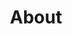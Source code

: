 ---
type: PageLayout
title: About
colors: colors-a
backgroundImage:
  type: BackgroundImage
  url: /images/bg4.jpg
  backgroundSize: cover
  backgroundPosition: center
  backgroundRepeat: no-repeat
  opacity: 75
sections:
  - elementId: ''
    colors: colors-f
    backgroundSize: full
    title: 🚀 陳君彥 (Key Chan)
    subtitle: 洞察本質的行銷策略師 | 收益增長專家
    text: >
      ## 📍 聯絡資訊


      **地址：** 香港中西區  

      **電話：** (852) 9678 3395  

      **電郵：** curryfishcake@gmail.com  

      **語言：** 中文（粵語/普通話）、英文 — 流利三語通行無阻


      ---


      ## 💡 個人簡介


      我是一個結合理性分析與靈性直覺的新世代市場營銷專家，相信「數據會說話，直覺能洞察，策略可變現」。五年來，我憑藉細心觀察和多角度思維幫助企業實現營收暴漲，最高紀錄是4個月內實現332%的收益增長。


      我的獨特優勢在於能夠看到事情的三個面向（對、錯、中性），並運用靈性直覺洞察事物的核心情緒和隱藏層面。這讓我不只是會做廣告的人，更是一個能夠深度理解品牌本質和消費者內心需求的「洞察型增長駭客」。


      從研究大蒜怎麼讓免疫力暴增，到玩轉數位廣告成效，我靠這身跨界背景和超靈直覺，準確讀懂消費者的心跳節奏，還能預測他們下一秒想買什麼!
    media:
      type: ImageBlock
      url: /images/about.jpg
      altText: Key Chan Profile
    styles:
      self:
        height: auto
        width: wide
        margin:
          - mt-0
          - mb-0
          - ml-0
          - mr-0
        padding:
          - pt-16
          - pb-12
          - pl-4
          - pr-4
        textAlign: left
    type: HeroSection
  - type: DividerSection
    styles:
      self:
        width: wide
        padding:
          - pt-8
          - pb-8
          - pl-4
          - pr-4
        borderWidth: 1
        borderStyle: solid
  - type: FeaturedItemsSection
    colors: colors-f
    subtitle: '🏆 職業亮點'
    items:
      - type: FeaturedItem
        title: 高級營銷執行
        subtitle: 'HTCL | 香港 (2024年7月 - 至今)'
        text: |
          **🌟 收益多元化革命：**

          💎 從零開始建立線上收益流 — 透過創新數碼策略和細心觀察市場機會，將部門線上收益從近乎零發展至顯著規模

          🔄 收益結構轉型專家 — 運用多角度分析成功幫助部門實現多元化收益模式，降低單一渠道依賴風險

          🧠 運用直覺洞察和數據分析相結合的方法，精準定位客戶需求並提升轉化效率
        styles:
          self:
            textAlign: left
      - type: FeaturedItem
        title: 營銷及客戶獲取經理
        subtitle: 'Big Bang Academy | 香港 (2022年10月 - 2024年7月)'
        text: |
          **🎯 銷售與潛客開發成就：**

          💰 4個月內實現332%營收增長 — 通過深度洞察客戶痛點和全方位營銷策略重新定義了公司的增長軌跡

          🎣 建立穩定的季度潛客獲取機制，憑藉對市場動態的敏銳洞察100%完成營收目標

          👥 領導3人營銷團隊，以同理心和細心觀察統籌數碼和傳統營銷活動的全方位執行
        styles:
          self:
            textAlign: left
      - type: FeaturedItem
        title: 創辦人
        subtitle: 'Alphaknot Marketing | 香港 (2020年8月 - 2022年10月)'
        text: |
          **📊 效果營銷專家：**

          🚀 首年實現937.5%營收增長 — 透過洞察客戶核心需求和精準高效的銷售策略創造驚人成果

          📈 驚人數據表現： 網站流量提升35% | 潛客數量暴增300% | 付費客戶增長120%

          ⚡ 運用直覺判斷優化廣告活動，轉化率提升25%，ROI大幅增長，同時保持90%客戶滿意度
        styles:
          self:
            textAlign: left
    columns: 1
    spacingX: 16
    spacingY: 16
    styles:
      self:
        height: auto
        width: wide
        padding:
          - pt-8
          - pb-8
          - pl-4
          - pr-4
        textAlign: left
  - type: DividerSection
    styles:
      self:
        width: wide
        padding:
          - pt-12
          - pb-12
          - pl-4
          - pr-4
        borderWidth: 1
        borderStyle: solid
  - type: TextSection
    colors: colors-f
    subtitle: '🎓 教育背景'
    text: |
      **營養與飲食學學士學位**  
      威斯康星大學麥迪遜分校，美國威斯康星州 (2014-2018)
    styles:
      self:
        height: auto
        width: wide
        padding:
          - pt-8
          - pb-8
          - pl-4
          - pr-4
        textAlign: left
  - type: DividerSection
    styles:
      self:
        width: wide
        padding:
          - pt-12
          - pb-12
          - pl-4
          - pr-4
        borderWidth: 1
        borderStyle: solid
  - type: LabelsSection
    colors: colors-f
    subtitle: '🛠️ 核心技能'
    items:
      - type: Label
        label: 消費者心理洞察
      - type: Label
        label: 市場趨勢預測
      - type: Label
        label: 多角度問題分析
      - type: Label
        label: 品牌本質挖掘
      - type: Label
        label: 直覺決策判斷
      - type: Label
        label: AI內容優化
      - type: Label
        label: 數據分析輔助
      - type: Label
        label: Meta/Instagram廣告
      - type: Label
        label: SEO/SEM優化
      - type: Label
        label: 電郵營銷
      - type: Label
        label: CRM系統管理
      - type: Label
        label: 深度內容策劃
      - type: Label
        label: 社交媒體策略
      - type: Label
        label: 品牌定位
      - type: Label
        label: 活動統籌
      - type: Label
        label: 線上渠道開發
      - type: Label
        label: 商業模式轉型
      - type: Label
        label: 客戶行為分析
      - type: Label
        label: 營銷ROI優化
  - type: DividerSection
    styles:
      self:
        width: wide
        padding:
          - pt-12
          - pb-12
          - pl-4
          - pr-4
        borderWidth: 1
        borderStyle: solid
  - type: TextSection
    colors: colors-f
    subtitle: '🌟 我的營銷哲學'
    text: |
      > 「真正的營銷不是說服人們購買，而是洞察他們內心真正的需求，並以最真誠的方式滿足它。」

      我相信最有效的營銷來自於：

      👁️ **深度洞察客戶本質** — 看到表面需求背後的真實情感和動機

      🔍 **三維思考模式** — 從正面、負面和中性角度全面分析問題

      💖 **情感共鳴連結** — 透過直覺理解建立品牌與消費者的深層連結

      🔄 **細心持續優化** — 用心觀察每個細節，持續改進策略效果
    styles:
      self:
        height: auto
        width: wide
        padding:
          - pt-8
          - pb-8
          - pl-4
          - pr-4
        textAlign: left
  - type: DividerSection
    styles:
      self:
        width: wide
        padding:
          - pt-12
          - pb-12
          - pl-4
          - pr-4
        borderWidth: 1
        borderStyle: solid
  - type: TextSection
    colors: colors-f
    subtitle: '🎯 我的獨特優勢'
    text: |
      **洞察本質的策略思維：** 結合理性分析與靈性直覺，能夠深度洞察品牌核心價值和消費者內心需求，為企業提供全方位、深層次的行銷解決方案。

      **多角度問題解決能力：** 具備看到事情三個面向（對、錯、中性）的能力，幫助企業在複雜的市場環境中找到最佳的營銷策略和商業機會。

      **細心執行與成果導向：** 注重細節執行，用心觀察市場變化，確保策略落地並創造實際的商業價值。
    styles:
      self:
        height: auto
        width: wide
        padding:
          - pt-8
          - pb-8
          - pl-4
          - pr-4
        textAlign: left
  - type: DividerSection
    styles:
      self:
        width: wide
        padding:
          - pt-12
          - pb-12
          - pl-4
          - pr-4
        borderWidth: 1
        borderStyle: solid
  - type: TextSection
    colors: colors-f
    subtitle: '📈 職業成長軌跡'
    text: |
      從創業者到團隊管理者，再到洞察型收益策略師，我的職業路徑展現了：

      🏗️ **從零到一的創業精神** — 親手建立並成功運營營銷公司

      👑 **細心的領導統籌能力** — 以同理心管理團隊創造破紀錄的營收增長

      🧠 **直覺洞察的商業創新** — 運用靈性直覺開拓全新收益來源

      💡 **持續學習的適應能力** — 保持開放心態，在變化中持續成長
    styles:
      self:
        height: auto
        width: wide
        padding:
          - pt-8
          - pb-8
          - pl-4
          - pr-4
        textAlign: left
  - type: DividerSection
    styles:
      self:
        width: wide
        padding:
          - pt-12
          - pb-12
          - pl-4
          - pr-4
        borderWidth: 1
        borderStyle: solid
  - type: TextSection
    colors: colors-f
    subtitle: '🎯 尋找機會'
    text: |
      正在尋找能夠發揮我的深度洞察能力、策略思維專長和團隊領導經驗的市場營銷職位。特別感興趣於：

      ✨ 品牌策略經理或總監職位

      ✨ 商業發展與增長策略角色

      ✨ 重視創新思維和深度洞察的企業環境

      ✨ 關注消費者體驗和品牌本質的企業文化

      **準備好讓深度洞察為您的品牌帶來突破性增長了嗎？讓我們一起探索品牌的真正潛力！** ✨🧠
    styles:
      self:
        height: auto
        width: wide
        padding:
          - pt-8
          - pb-8
          - pl-4
          - pr-4
        textAlign: left
  - type: DividerSection
    styles:
      self:
        width: wide
        padding:
          - pt-12
          - pb-12
          - pl-4
          - pr-4
        borderWidth: 1
        borderStyle: solid
  - type: ContactSection
    backgroundSize: full
    title: "讓我們一起合作... 💬"
    colors: colors-f
    form:
      type: FormBlock
      elementId: contact-form
      fields:
        - name: firstName
          label: 你的名字
          hideLabel: true
          placeholder: 你的名字
          isRequired: true
          width: 1/2
          type: TextFormControl
        - name: company
          label: 公司名稱
          hideLabel: true
          placeholder: 公司名稱
          isRequired: false
          width: 1/2
          type: TextFormControl
        - name: email
          label: 電郵地址
          hideLabel: true
          placeholder: 電郵地址
          isRequired: true
          width: full
          type: EmailFormControl
        - name: message
          label: 訊息
          hideLabel: true
          placeholder: 告訴我您的項目或合作機會
          isRequired: true
          width: full
          type: TextareaFormControl
      submitLabel: "發送訊息 🚀"
      styles:
        self:
          textAlign: center
    styles:
      self:
        height: auto
        width: narrow
        margin:
          - mt-0
          - mb-0
          - ml-4
          - mr-4
        padding:
          - pt-12
          - pb-12
          - pr-4
          - pl-4
        flexDirection: row
        textAlign: left
---